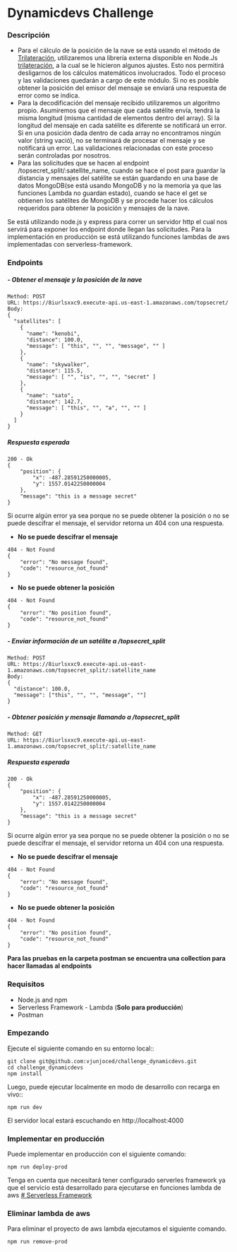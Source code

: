 # Dynamicdevs Challenge

### Descripción
-   Para el cálculo de la posición de la nave se está usando el método de [Trilateración](https://es.wikipedia.org/wiki/Trilateraci%C3%B3n), utilizaremos una librería externa disponible en Node.Js [trilateración](https://www.npmjs.com/package/trilateration), a la cual se le hicieron algunos ajustes. Esto nos permitirá desligarnos de los cálculos matemáticos involucrados. Todo el proceso y las validaciones quedarán a cargo de este módulo. Si no es posible obtener la posición del emisor del mensaje se enviará una respuesta de error como se indica.
- Para la decodificación del mensaje recibido utilizaremos un algoritmo propio. Asumiremos que el mensaje que cada satélite envía, tendrá la misma longitud (misma cantidad de elementos dentro del array). Si la longitud del mensaje en cada satélite es diferente se notificará un error. Si en una posición dada dentro de cada array no encontramos ningún valor (string vació), no se terminará de procesar el mensaje y se notificará un error. Las validaciones relacionadas con este proceso serán controladas por nosotros.
- Para las solicitudes que se hacen al endpoint /topsecret_split/:satellite_name, cuando se hace el post para guardar la distancia y mensajes del satélite se están guardando en una base de datos MongoDB(se está usando MongoDB y no la memoria ya que las funciones Lambda no guardan estado), cuando se hace el get se obtienen los satélites de MongoDB y se procede hacer los cálculos requeridos para obtener la posición y mensajes de la nave.



Se está utilizando node.js y express para correr un servidor http el cual nos servirá para exponer los endpoint donde llegan las solicitudes. Para la implementación en producción se está utilizando funciones lambdas de aws implementadas con serverless-framework.

### Endpoints
##### - Obtener el mensaje y la posición de la nave
```
Method: POST
URL: https://8iurlsxxc9.execute-api.us-east-1.amazonaws.com/topsecret/
Body: 
{
  "satellites": [
    {
      "name": "kenobi",
      "distance": 100.0,
      "message": [ "this", "", "", "message", "" ]
    },
    {
      "name": "skywalker",
      "distance": 115.5,
      "message": [ "", "is", "", "", "secret" ]
    },
    {
      "name": "sato",
      "distance": 142.7,
      "message": [ "this", "", "a", "", "" ]
    }
  ]
}
```
##### Respuesta esperada
```
200 - Ok
{
    "position": {
        "x": -487.28591250000005,
        "y": 1557.0142250000004
    },
    "message": "this is a message secret"
}
```
Si ocurre algún error ya sea porque no se puede obtener la posición o no se puede descifrar el mensaje, el servidor retorna un 404 con una respuesta.

- **No se puede descifrar el mensaje**
```
404 - Not Found
{
    "error": "No message found",
    "code": "resource_not_found"
}
```
- **No se puede obtener la posición**
```
404 - Not Found
{
    "error": "No position found",
    "code": "resource_not_found"
}
```

##### - Enviar información de un satélite a /topsecret_split
```
Method: POST
URL: https://8iurlsxxc9.execute-api.us-east-1.amazonaws.com/topsecret_split/:satellite_name
Body: 
{
  "distance": 100.0,
  "message": ["this", "", "", "message", ""]
}
```

##### - Obtener posición y mensaje llamando a /topsecret_split
```
Method: GET
URL: https://8iurlsxxc9.execute-api.us-east-1.amazonaws.com/topsecret_split/:satellite_name
```

##### Respuesta esperada
```
200 - Ok
{
    "position": {
        "x": -487.28591250000005,
        "y": 1557.0142250000004
    },
    "message": "this is a message secret"
}
```
Si ocurre algún error ya sea porque no se puede obtener la posición o no se puede descifrar el mensaje, el servidor retorna un 404 con una respuesta.

- **No se puede descifrar el mensaje**
```
404 - Not Found
{
    "error": "No message found",
    "code": "resource_not_found"
}
```
- **No se puede obtener la posición**
```
404 - Not Found
{
    "error": "No position found",
    "code": "resource_not_found"
}
```

**Para las pruebas en la carpeta postman se encuentra una collection para hacer llamadas al endpoints**
### Requisitos

- Node.js and npm
- Serverless Framework - Lambda (**Solo para producción**)
- Postman

### Empezando

Ejecute el siguiente comando en su entorno local::

```
git clone git@github.com:vjunjoced/challenge_dynamicdevs.git
cd challenge_dynamicdevs
npm install
```

Luego, puede ejecutar localmente en modo de desarrollo con recarga en vivo::

```
npm run dev
```

El servidor local estará escuchando en http://localhost:4000

### Implementar en producción

Puede implementar en producción con el siguiente comando:
```
npm run deploy-prod
```
Tenga en cuenta que necesitará tener configurado serverles framework ya que el servicio está desarrollado para ejecutarse en funciones lambda de aws
[# Serverless Framework](https://www.serverless.com/framework/docs/getting-started)

### Eliminar lambda de aws
Para eliminar el proyecto de aws  lambda ejecutamos el siguiente comando.
```
npm run remove-prod
```
